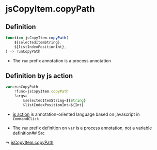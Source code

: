 # jsCopyItem.copyPath

## Definition

```js.js
function jsCopyItem.copyPath(
	${selectedItemString},
	${listIndexPositionInt},
) -> runCopyPath
```

- The `run` prefix annotation is a process annotation
## Definition by js action

```js.js
var=runCopyPath
	?func=jsCopyItem.copyPath
	?args=
		&selectedItemString=${String}
		&listIndexPositionInt=${Int}
```

- [js action](#) is annotation-oriented language based on javascript in `CommandClick`

- The `run` prefix definition on `var` is a process annotation, not a variable definition## Src

-> [jsCopyItem.copyPath](https://github.com/puutaro/CommandClick/blob/master/app/src/main/java/com/puutaro/commandclick/fragment_lib/terminal_fragment/js_interface/list_index/JsCopyItem.kt#L28)



